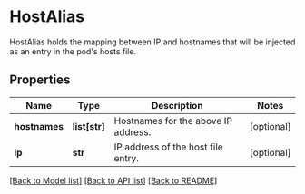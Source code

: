 # HostAlias

HostAlias holds the mapping between IP and hostnames that will be injected as an entry in the pod's hosts file.
## Properties
Name | Type | Description | Notes
------------ | ------------- | ------------- | -------------
**hostnames** | **list[str]** | Hostnames for the above IP address. | [optional] 
**ip** | **str** | IP address of the host file entry. | [optional] 

[[Back to Model list]](../README.md#documentation-for-models) [[Back to API list]](../README.md#documentation-for-api-endpoints) [[Back to README]](../README.md)


